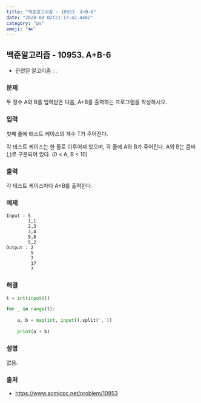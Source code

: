 ```yaml
---
title: "백준알고리즘 - 10953. A+B-6"
date: "2020-08-02T21:17:42.448Z"
category: "ps"
emoji: "🏍"
---
```


## 백준알고리즘 - 10953. A+B-6

- 관련된 알고리즘 : .

### 문제

두 정수 A와 B를 입력받은 다음, A+B를 출력하는 프로그램을 작성하시오.

### 입력

첫째 줄에 테스트 케이스의 개수 T가 주어진다.

각 테스트 케이스는 한 줄로 이루어져 있으며, 각 줄에 A와 B가 주어진다. A와 B는 콤마(,)로 구분되어 있다. (0 < A, B < 10)

### 출력

각 테스트 케이스마다 A+B를 출력한다.

### 예제

```
Input : 5
        1,1
        2,3
        3,4
        9,8
        5,2
Output : 2
         5
         7
         17
         7
```

### 해결 

```python
t = int(input())

for _ in range(t):
    
    a, b = map(int, input().split(','))
        
    print(a + b)
```

### 설명

없음.

### 출처

- https://www.acmicpc.net/problem/10953
